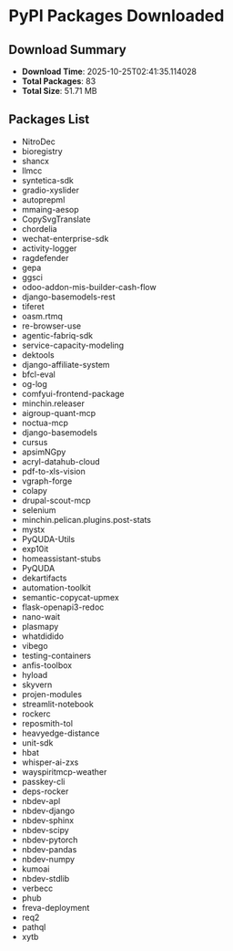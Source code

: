 # PyPI Packages Downloaded

## Download Summary
- **Download Time**: 2025-10-25T02:41:35.114028
- **Total Packages**: 83
- **Total Size**: 51.71 MB

## Packages List
- NitroDec
- bioregistry
- shancx
- llmcc
- syntetica-sdk
- gradio-xyslider
- autoprepml
- mmaing-aesop
- CopySvgTranslate
- chordelia
- wechat-enterprise-sdk
- activity-logger
- ragdefender
- gepa
- ggsci
- odoo-addon-mis-builder-cash-flow
- django-basemodels-rest
- tiferet
- oasm.rtmq
- re-browser-use
- agentic-fabriq-sdk
- service-capacity-modeling
- dektools
- django-affiliate-system
- bfcl-eval
- og-log
- comfyui-frontend-package
- minchin.releaser
- aigroup-quant-mcp
- noctua-mcp
- django-basemodels
- cursus
- apsimNGpy
- acryl-datahub-cloud
- pdf-to-xls-vision
- vgraph-forge
- colapy
- drupal-scout-mcp
- selenium
- minchin.pelican.plugins.post-stats
- mystx
- PyQUDA-Utils
- exp10it
- homeassistant-stubs
- PyQUDA
- dekartifacts
- automation-toolkit
- semantic-copycat-upmex
- flask-openapi3-redoc
- nano-wait
- plasmapy
- whatdidido
- vibego
- testing-containers
- anfis-toolbox
- hyload
- skyvern
- projen-modules
- streamlit-notebook
- rockerc
- reposmith-tol
- heavyedge-distance
- unit-sdk
- hbat
- whisper-ai-zxs
- wayspiritmcp-weather
- passkey-cli
- deps-rocker
- nbdev-apl
- nbdev-django
- nbdev-sphinx
- nbdev-scipy
- nbdev-pytorch
- nbdev-pandas
- nbdev-numpy
- kumoai
- nbdev-stdlib
- verbecc
- phub
- freva-deployment
- req2
- pathql
- xytb
